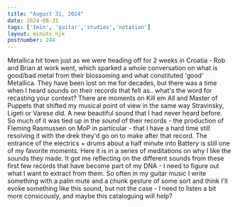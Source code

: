 ```yaml
---
title: "August 31, 2024"
date: 2024-08-31
tags: ['1min', 'guitar','studies','notation']
layout: minute.njk
postnumber: 244
---	
```


Metallica hit town just as we were heading off for 2 weeks in Croatia - Rob and Brian at work went, which sparked a whole conversation on what is good/bad metal from their blossoming and what constituted 'good' Metallica. They have been lost on me for decades, but there was a time when I heard sounds on their records that felt as.. what's the word for recasting your context? There are moments on Kill em All and Master of Puppets that shifted my musical point of view in the same way Stravinsky, Ligeti or Varese did. A new beautiful sound that I had never heard before. So much of it was tied up in the *sound* of their records - the production of Fleming Rasmussen on MoP in particular - that I have a hard time still resolving it with the drek they'd go on to make after that record. The entrance of the electrics + drums about a half minute into Battery is still one of my favorite moments. Here it is in a series of meditations on why I like the sounds they made. It got me reflecting on the different sounds from these first few records that have become part of my DNA - I need to figure out what I want to extract from them. So often in my guitar music I write something with a palm mute and a chunk gesture of some sort and think I'll evoke something like this sound, but not the case - I need to listen a bit more consicously, and maybe this cataloguing will help?  